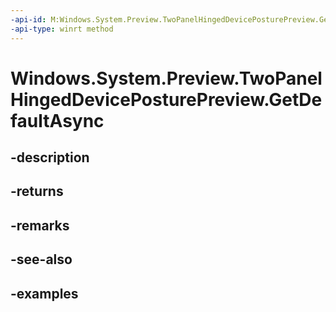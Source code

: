 ```yaml
---
-api-id: M:Windows.System.Preview.TwoPanelHingedDevicePosturePreview.GetDefaultAsync
-api-type: winrt method
---
```


<!-- Method syntax.
public IAsyncOperation<TwoPanelHingedDevicePosturePreview> TwoPanelHingedDevicePosturePreview.GetDefaultAsync()
-->

# Windows.System.Preview.TwoPanelHingedDevicePosturePreview.GetDefaultAsync

## -description

## -returns

## -remarks

## -see-also

## -examples

